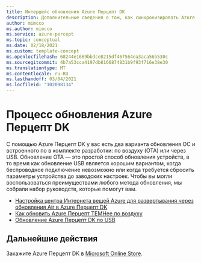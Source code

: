 ```yaml
---
title: Интерфейс обновления Azure Перцепт DK
description: Дополнительные сведения о том, как синхронизировать Azure Перцепт с более ТЕМНым сроком
author: mimcco
ms.author: mimcco
ms.service: azure-percept
ms.topic: conceptual
ms.date: 02/18/2021
ms.custom: template-concept
ms.openlocfilehash: 68244e1669bbdce8215df467564ea3aca56b530c
ms.sourcegitcommit: 4b7a53cca4197db8166874831b9f93f716e38e30
ms.translationtype: MT
ms.contentlocale: ru-RU
ms.lasthandoff: 03/04/2021
ms.locfileid: "102098134"
---
```

# <a name="the-azure-percept-dk-update-experience"></a>Процесс обновления Azure Перцепт DK

С помощью Azure Перцепт DK у вас есть два варианта обновления ОС и встроенного по в комплекте разработки: по воздуху (OTA) или через USB. Обновление OTA — это простой способ обновления устройств, в то время как обновление USB является хорошим вариантом, когда беспроводное подключение невозможно или когда требуется сбросить параметры устройства до заводских настроек. Чтобы вы могли воспользоваться преимуществами любого метода обновления, мы собрали набор руководств, которые помогут вам. 

- [Настройка центра Интернета вещей Azure для развертывания через обновления Air в Azure Перцепт DK](./how-to-set-up-over-the-air-updates.md)
- [Как обновить Azure Перцепт ТЕМНее по воздуху](./how-to-update-over-the-air.md)
- [Обновление Azure Перцепт DK по USB](./how-to-update-via-usb.md)

## <a name="next-steps"></a>Дальнейшие действия

Закажите Azure Перцепт DK в [Microsoft Online Store](https://go.microsoft.com/fwlink/p/?LinkId=2155270).